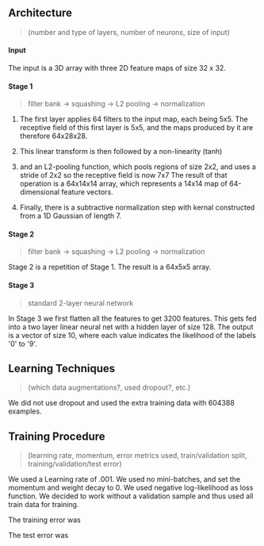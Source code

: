 ## Architecture
> (number and type of layers, number of neurons, size of input)

#### Input
The input is a 3D array with three 2D feature maps of size 32 x 32.

#### Stage 1
> filter bank -> squashing -> L2 pooling -> normalization

1. The first layer applies 64 filters to the input map, each being 5x5.
The receptive field of this first layer is 5x5, and the maps produced by it are therefore 64x28x28.

2. This linear transform is then followed by a non-linearity (tanh)

3. and an L2-pooling function, which pools regions of size 2x2, and uses a stride of 2x2 so the receptive field is now 7x7 The result of that operation is a 64x14x14 array, which represents a 14x14 map of 64-dimensional feature vectors.

4. Finally, there is a subtractive normalization step with kernal constructed from a 1D Gaussian of length 7.

#### Stage 2
> filter bank -> squashing -> L2 pooling -> normalization

Stage 2 is a repetition of Stage 1.
The result is a 64x5x5 array.

#### Stage 3
> standard 2-layer neural network

In Stage 3 we first flatten all the features to get 3200 features. This gets fed into a two layer linear neural net with a hidden layer of size 128.
The output is a vector of size 10, where each value indicates the likelihood of the labels '0' to '9'.


## Learning Techniques
> (which data augmentations?, used dropout?, etc.)

We did not use dropout and used the extra training data with 604388 examples.


## Training Procedure
> (learning rate, momentum, error metrics used, train/validation split, training/validation/test error)

We used a Learning rate of .001.
We used no mini-batches, and set the momentum and weight decay to 0.
We used negative log-likelihood as loss function.
We decided to work without a validation sample and thus used all train data for training.

The training error was

The test error was
